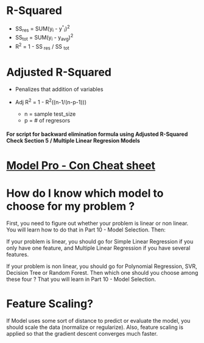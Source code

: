# R-Squared
- SS<sub>res</sub>  = SUM(y<sub>i</sub> - y<sup>^</sup><sub>i</sub>)<sup>2</sup>
- SS<sub>tot</sub>  = SUM(y<sub>i</sub> - y<sub>avg</sub>)<sup>2</sup>
- R<sup>2</sup> = 1 - SS<sub> res</sub> / SS <sub>tot </sub>

# Adjusted R-Squared
- Penalizes that addition of variables

- Adj R<sup>2</sup> = 1 - R<sup>2</sup>((n-1/(n-p-1)))
  - n = sample test_size
  - p = # of regresors

#### For script for backward elimination formula using Adjusted R-Squared Check Section 5 / Multiple Linear Regresion Models

# [Model Pro - Con Cheat sheet](https://sds-platform-private.s3-us-east-2.amazonaws.com/uploads/P14-Regression-Pros-Cons.pdf)

# How do I know which model to choose for my problem ?

First, you need to figure out whether your problem is linear or non linear. You will learn how to do that in Part 10 - Model Selection. Then:

If your problem is linear, you should go for Simple Linear Regression if you only have one feature, and Multiple Linear Regression if you have several features.

If your problem is non linear, you should go for Polynomial Regression, SVR, Decision Tree or Random Forest. Then which one should you choose among these four ? That you will learn in Part 10 - Model Selection.

# Feature Scaling?
If Model uses some sort of distance to predict or evaluate the model, you should scale the data (normalize or regularize).
Also, feature scaling is applied so that the gradient descent converges much faster.
